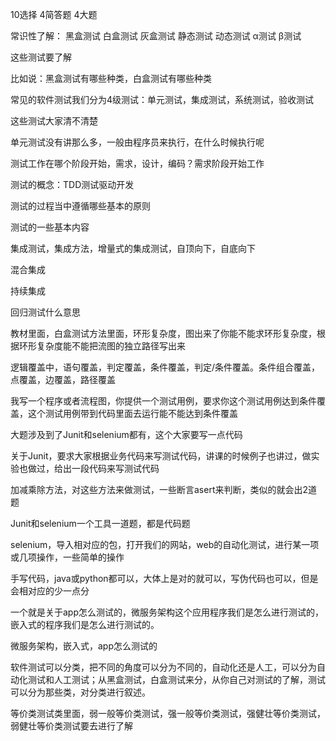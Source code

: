  10选择
4简答题
4大题

常识性了解：
黑盒测试
白盒测试
灰盒测试
静态测试
动态测试
α测试
β测试

这些测试要了解

比如说：黑盒测试有哪些种类，白盒测试有哪些种类

常见的软件测试我们分为4级测试：单元测试，集成测试，系统测试，验收测试

这些测试大家清不清楚

单元测试没有讲那么多，一般由程序员来执行，在什么时候执行呢

测试工作在哪个阶段开始，需求，设计，编码？需求阶段开始工作

测试的概念：TDD测试驱动开发

测试的过程当中遵循哪些基本的原则

测试的一些基本内容

集成测试，集成方法，增量式的集成测试，自顶向下，自底向下

混合集成

持续集成

回归测试什么意思

教材里面，白盒测试方法里面，环形复杂度，图出来了你能不能求环形复杂度，根据环形复杂度能不能把流图的独立路径写出来

逻辑覆盖中，语句覆盖，判定覆盖，条件覆盖，判定/条件覆盖。条件组合覆盖，点覆盖，边覆盖，路径覆盖



我写一个程序或者流程图，你提供一个测试用例，要求你这个测试用例达到条件覆盖，这个测试用例带到代码里面去运行能不能达到条件覆盖

大题涉及到了Junit和selenium都有，这个大家要写一点代码

关于Junit，要求大家根据业务代码来写测试代码，讲课的时候例子也讲过，做实验也做过，给出一段代码来写测试代码

加减乘除方法，对这些方法来做测试，一些断言asert来判断，类似的就会出2道题

Junit和selenium一个工具一道题，都是代码题

selenium，导入相对应的包，打开我们的网站，web的自动化测试，进行某一项或几项操作，一些简单的操作

手写代码，java或python都可以，大体上是对的就可以，写伪代码也可以，但是会相对应的少一点分


一个就是关于app怎么测试的，微服务架构这个应用程序我们是怎么进行测试的，嵌入式的程序我们是怎么进行测试的。

微服务架构，嵌入式，app怎么测试的

软件测试可以分类，把不同的角度可以分为不同的，自动化还是人工，可以分为自动化测试和人工测试；从黑盒测试，白盒测试来分，从你自己对测试的了解，测试可以分为那些类，对分类进行叙述。

等价类测试类里面，弱一般等价类测试，强一般等价类测试，强健壮等价类测试，弱健壮等价类测试要去进行了解



